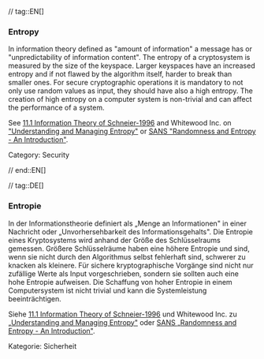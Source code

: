 // tag::EN[]
### Entropy

In information theory defined as "amount of information" a message has or
"unpredictability of information content". The entropy of a cryptosystem is
measured by the size of the keyspace. Larger keyspaces have an increased
entropy and if not flawed by the algorithm itself, harder to break than smaller
ones.
For secure cryptographic operations it is mandatory to not only use random
values as input, they should have also a high entropy. The creation of high
entropy on a computer system is non-trivial and can affect the performance of a
system.

See [11.1 Information Theory of Schneier-1996](#ref-schneier-1996) and Whitewood Inc. on ["Understanding and Managing Entropy"](https://www.blackhat.com/docs/us-15/materials/us-15-Potter-Understanding-And-Managing-Entropy-Usage-wp.pdf) or [SANS "Randomness and Entropy - An Introduction"](https://www.sans.org/reading-room/whitepapers/vpns/randomness-entropy-introduction-874).

Category: Security


// end::EN[]

// tag::DE[]
### Entropie

In der Informationstheorie definiert als „Menge an Informationen" in
einer Nachricht oder „Unvorhersehbarkeit des Informationsgehalts". Die
Entropie eines Kryptosystems wird anhand der Größe des Schlüsselraums
gemessen. Größere Schlüsselräume haben eine höhere Entropie und sind,
wenn sie nicht durch den Algorithmus selbst fehlerhaft sind, schwerer
zu knacken als kleinere. Für sichere kryptographische Vorgänge sind
nicht nur zufällige Werte als Input vorgeschrieben, sondern sie
sollten auch eine hohe Entropie aufweisen. Die Schaffung von hoher
Entropie in einem Computersystem ist nicht trivial und kann die
Systemleistung beeinträchtigen.

Siehe [11.1 Information Theory of Schneier-1996](#ref-schneier-1996) und
Whitewood Inc. zu [„Understanding
and Managing
Entropy"](https://www.blackhat.com/docs/us-15/materials/us-15-Potter-Understanding-And-Managing-Entropy-Usage-wp.pdf)
oder [SANS „Randomness and Entropy - An
Introduction"](https://www.sans.org/reading-room/whitepapers/vpns/randomness-entropy-introduction-874).

Kategorie: Sicherheit

